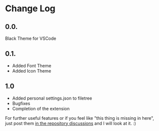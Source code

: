 # Change Log

## 0.0.
Black Theme for VSCode

## 0.1.
- Added Font Theme 
- Added Icon Theme

## 1.0
- Added personal settings.json to filetree 
- Bugfixes
- Completion of the extension

For further useful features or if you feel like "this thing is missing in here", just post them [in the repository discussions](https://github.com/aichelberg2/vsbbc/discussions/1) and I will look at it. :)